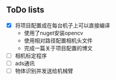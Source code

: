 ## ToDo lists
- [X] 将项目配置成在每台机子上可以直接编译
    + 使用了nuget安装opencv
    + 使用相对路径配置相机头文件
    + 完成一篇关于项目配置的博文
- [ ] 相机标定程序
- [ ] ads通讯
- [ ] 物体识别并发送给机械臂
